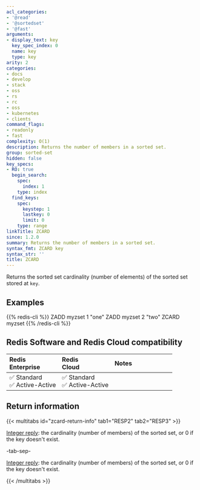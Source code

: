 ```yaml
---
acl_categories:
- '@read'
- '@sortedset'
- '@fast'
arguments:
- display_text: key
  key_spec_index: 0
  name: key
  type: key
arity: 2
categories:
- docs
- develop
- stack
- oss
- rs
- rc
- oss
- kubernetes
- clients
command_flags:
- readonly
- fast
complexity: O(1)
description: Returns the number of members in a sorted set.
group: sorted-set
hidden: false
key_specs:
- RO: true
  begin_search:
    spec:
      index: 1
    type: index
  find_keys:
    spec:
      keystep: 1
      lastkey: 0
      limit: 0
    type: range
linkTitle: ZCARD
since: 1.2.0
summary: Returns the number of members in a sorted set.
syntax_fmt: ZCARD key
syntax_str: ''
title: ZCARD
---
```

Returns the sorted set cardinality (number of elements) of the sorted set stored
at `key`.

## Examples

{{% redis-cli %}}
ZADD myzset 1 "one"
ZADD myzset 2 "two"
ZCARD myzset
{{% /redis-cli %}}

## Redis Software and Redis Cloud compatibility

| Redis<br />Enterprise | Redis<br />Cloud | <span style="min-width: 9em; display: table-cell">Notes</span> |
|:----------------------|:-----------------|:------|
| <span title="Supported">&#x2705; Standard</span><br /><span title="Supported"><nobr>&#x2705; Active-Active</nobr></span> | <span title="Supported">&#x2705; Standard</span><br /><span title="Supported"><nobr>&#x2705; Active-Active</nobr></span> |  |

## Return information

{{< multitabs id="zcard-return-info" 
    tab1="RESP2" 
    tab2="RESP3" >}}

[Integer reply](../../develop/reference/protocol-spec#integers): the cardinality (number of members) of the sorted set, or 0 if the key doesn't exist.

-tab-sep-

[Integer reply](../../develop/reference/protocol-spec#integers): the cardinality (number of members) of the sorted set, or 0 if the key doesn't exist.

{{< /multitabs >}}
